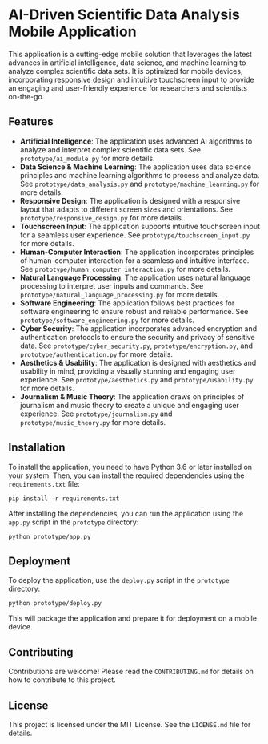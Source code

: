 # AI-Driven Scientific Data Analysis Mobile Application

This application is a cutting-edge mobile solution that leverages the latest advances in artificial intelligence, data science, and machine learning to analyze complex scientific data sets. It is optimized for mobile devices, incorporating responsive design and intuitive touchscreen input to provide an engaging and user-friendly experience for researchers and scientists on-the-go.

## Features

- **Artificial Intelligence**: The application uses advanced AI algorithms to analyze and interpret complex scientific data sets. See `prototype/ai_module.py` for more details.
- **Data Science & Machine Learning**: The application uses data science principles and machine learning algorithms to process and analyze data. See `prototype/data_analysis.py` and `prototype/machine_learning.py` for more details.
- **Responsive Design**: The application is designed with a responsive layout that adapts to different screen sizes and orientations. See `prototype/responsive_design.py` for more details.
- **Touchscreen Input**: The application supports intuitive touchscreen input for a seamless user experience. See `prototype/touchscreen_input.py` for more details.
- **Human-Computer Interaction**: The application incorporates principles of human-computer interaction for a seamless and intuitive interface. See `prototype/human_computer_interaction.py` for more details.
- **Natural Language Processing**: The application uses natural language processing to interpret user inputs and commands. See `prototype/natural_language_processing.py` for more details.
- **Software Engineering**: The application follows best practices for software engineering to ensure robust and reliable performance. See `prototype/software_engineering.py` for more details.
- **Cyber Security**: The application incorporates advanced encryption and authentication protocols to ensure the security and privacy of sensitive data. See `prototype/cyber_security.py`, `prototype/encryption.py`, and `prototype/authentication.py` for more details.
- **Aesthetics & Usability**: The application is designed with aesthetics and usability in mind, providing a visually stunning and engaging user experience. See `prototype/aesthetics.py` and `prototype/usability.py` for more details.
- **Journalism & Music Theory**: The application draws on principles of journalism and music theory to create a unique and engaging user experience. See `prototype/journalism.py` and `prototype/music_theory.py` for more details.

## Installation

To install the application, you need to have Python 3.6 or later installed on your system. Then, you can install the required dependencies using the `requirements.txt` file:

```
pip install -r requirements.txt
```

After installing the dependencies, you can run the application using the `app.py` script in the `prototype` directory:

```
python prototype/app.py
```

## Deployment

To deploy the application, use the `deploy.py` script in the `prototype` directory:

```
python prototype/deploy.py
```

This will package the application and prepare it for deployment on a mobile device.

## Contributing

Contributions are welcome! Please read the `CONTRIBUTING.md` for details on how to contribute to this project.

## License

This project is licensed under the MIT License. See the `LICENSE.md` file for details.